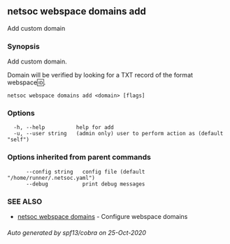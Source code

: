 ## netsoc webspace domains add

Add custom domain

### Synopsis

Add custom domain.

Domain will be verified by looking for a TXT record of the format
webspace:id:<user id>.


```
netsoc webspace domains add <domain> [flags]
```

### Options

```
  -h, --help          help for add
  -u, --user string   (admin only) user to perform action as (default "self")
```

### Options inherited from parent commands

```
      --config string   config file (default "/home/runner/.netsoc.yaml")
      --debug           print debug messages
```

### SEE ALSO

* [netsoc webspace domains](netsoc_webspace_domains.md)	 - Configure webspace domains

###### Auto generated by spf13/cobra on 25-Oct-2020
